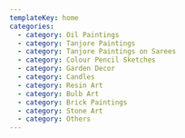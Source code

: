 ```yaml
---
templateKey: home
categories:
  - category: Oil Paintings
  - category: Tanjore Paintings
  - category: Tanjore Paintings on Sarees
  - category: Colour Pencil Sketches
  - category: Garden Decor
  - category: Candles
  - category: Resin Art
  - category: Bulb Art
  - category: Brick Paintings
  - category: Stone Art
  - category: Others
---
```


